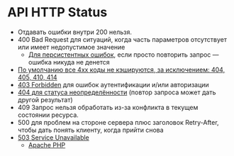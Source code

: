 # API HTTP Status

- Отдавать ошибки внутри 200 нельзя.
- 400 Bad Request для ситуаций, когда часть параметров отсутствует или имеет недопустимое значение
  - [Для персистентных ошибок](https://habr.com/ru/post/533606/), если просто повторить запрос — ошибка никуда не денется
- [По умолчанию все 4xx коды не кэшируются, за исключением: 404, 405, 410, 414](https://restapitutorial.ru/httpstatuscodes.html)
- [403 Forbidden](https://wp-kama.ru/handbook/rest/basic/http-status-codes) для ошибок аутентификации и/или авторизации
- [404 для статуса неопределённости](https://developer.mozilla.org/ru/docs/Web/HTTP/Status) (повтор запроса может дать другой результат)
- 409 Запрос нельзя обработать из-за конфликта в текущем состоянии ресурса. 
- 500 для проблем на стороне сервера плюс заголовок Retry-After, чтобы дать понять клиенту, когда прийти снова
- [503 Service Unavailable](https://docs.apigee.com/api-platform/troubleshoot/runtime/503-service-unavailable)
  - [Apache PHP](https://www.inmotionhosting.com/support/website/create-503-status/)
